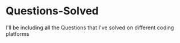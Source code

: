 # Questions-Solved
I'll be including all the Questions that I've solved on different coding platforms 
